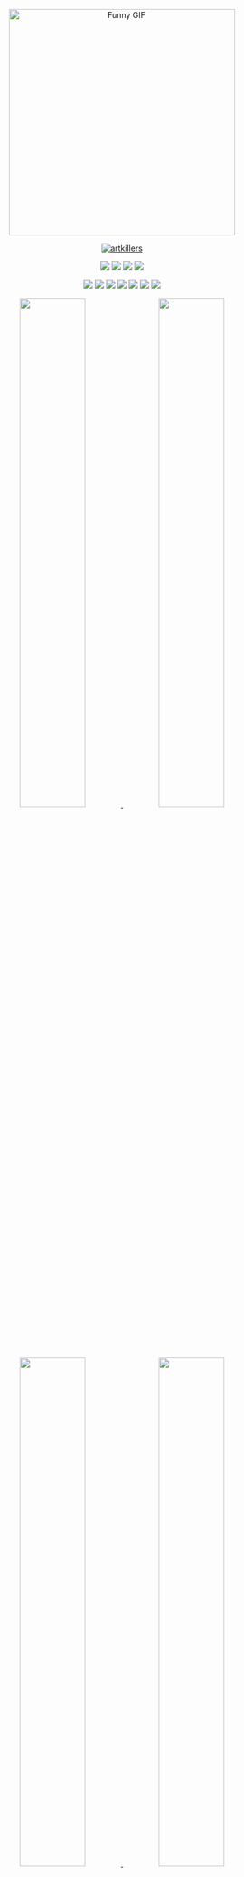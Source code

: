 <p align="center">
  <img src="https://media4.giphy.com/media/v1.Y2lkPTZjMDliOTUydGk2Nm0yN2dxaWV4eW0wOHZvdHNibnU1MTIwN3gzZ2Zja21pZnEzdyZlcD12MV9pbnRlcm5hbF9naWZfYnlfaWQmY3Q9Zw/tptFQ8QAJYYvu/giphy.gif" alt="Funny GIF" width="400" />
</p>

<div align="center">
  <a href="https://github.com/artkillers"><img src="https://komarev.com/ghpvc/?username=artkillers&label=Total%20Profile%20Visitor&color=071A2C&style=for-the-badge" alt="artkillers" /></a>
</div>

<p align="center">
  <a href="https://instagram.com/"><img src="https://img.shields.io/badge/-@artkillers-E4405F?style=flat&logo=Instagram&logoColor=white" /></a>
  <a href="https://t.me/"><img src="https://img.shields.io/badge/-@artkillers-2CA5E0?style=flat&logo=telegram&logoColor=white" /></a>
  <a href="https://wa.me/"><img src="https://img.shields.io/badge/-@artkillers-25D366?style=flat&logo=whatsapp&logoColor=white" /></a>
  <a href="mailto:email@gmail.com"><img src="https://img.shields.io/badge/-Email-D14836?style=flat&logo=gmail&logoColor=white" /></a>
</p>

<p align="center">
  <img src="https://img.shields.io/badge/-HTML5-E34F26?logo=html5&logoColor=white&style=flat" />
  <img src="https://img.shields.io/badge/-CSS3-1572B6?logo=css3&logoColor=white&style=flat" />
  <img src="https://img.shields.io/badge/-JavaScript-F7DF1E?logo=javascript&logoColor=black&style=flat" />
  <img src="https://img.shields.io/badge/-Git-F05032?logo=git&logoColor=white&style=flat" />
  <img src="https://img.shields.io/badge/-Node.js-339933?logo=node.js&logoColor=white&style=flat" />
  <img src="https://img.shields.io/badge/-VSCode-007ACC?logo=visual-studio-code&logoColor=white&style=flat" />
  <img src="https://img.shields.io/badge/-Sublime_Text-FF9800?logo=sublime-text&logoColor=white&style=flat" />
</p>

<!-- Light mode -->
<div align="center">
  <a href="https://github.com/artkillers#gh-light-mode-only">
    <img width="48%" src="https://github-readme-stats-steel-omega.vercel.app/api?username=artkillers&show_icons=true&hide_border=true&rank_icon=percentile&number_format=long" />
  </a>
  <a href="https://github.com/artkillers#gh-light-mode-only">
    <img width="48%" src="https://github-readme-stats-steel-omega.vercel.app/api/top-langs/?username=artkillers&layout=compact&hide_border=true&langs_count=10" />
  </a>
</div>

<!-- Dark mode -->
<div align="center">
  <a href="https://github.com/artkillers#gh-dark-mode-only">
    <img width="48%" src="https://github-readme-stats-steel-omega.vercel.app/api?username=artkillers&show_icons=true&icon_color=2d77dc&title_color=2d77dc&text_color=ffffff&bg_color=0d1117&hide_border=true&rank_icon=percentile" />
  </a>
  <a href="https://github.com/artkillers#gh-dark-mode-only">
    <img width="48%" src="https://github-readme-stats-steel-omega.vercel.app/api/top-langs/?username=artkillers&layout=compact&icon_color=2d77dc&title_color=2d77dc&text_color=ffffff&bg_color=0d1117&hide_border=true" />
  </a>
</div>